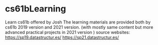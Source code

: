 # cs61bLearning
Learn cs61b offered by Josh
The learning materials are provided both by cs61b 2019 version and 2021 version.
(with mostly same content but more advanced practical projects in 2021 version )
source websites:
https://sp19.datastructur.es/
https://sp21.datastructur.es/
